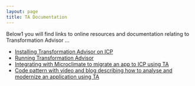 ```yaml
---
layout: page
title: TA Documentation
---
```


Below1 you will find links to online resources and documentation relating to Transformation Advisor ...

- [Installing Transformation Advisor on ICP](https://developer.ibm.com/recipes/tutorials/deploying-transformation-advisor-into-ibm-cloud-private/)
- [Running Transformation Advisor](https://developer.ibm.com/recipes/tutorials/using-the-transformation-advisor-on-ibm-cloud-private/)
- [Integrating with Microclimate to migrate an app to ICP using TA](https://developer.ibm.com/recipes/tutorials/transformation-advisor/)
- [Code pattern with video and blog describing how to analyse and modernize an application using TA](https://developer.ibm.com/patterns/app-modernization-transformation-advisor-cloud-private/)
